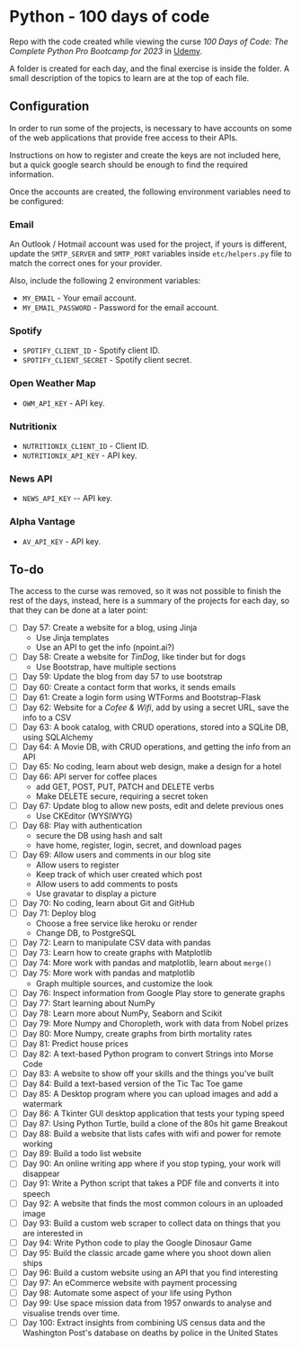 # Python - 100 days of code

Repo with the code created while viewing the curse _100 Days of Code: The
Complete Python Pro Bootcamp for 2023_ in [Udemy](https://www.udemy.com/).

A folder is created for each day, and the final exercise is inside the
folder. A small description of the topics to learn are at the top of each
file.

## Configuration

In order to run some of the projects, is necessary to have accounts on 
some of the web applications that provide free access to their APIs.

Instructions on how to register and create the keys are not included 
here, but a quick google search should be enough to find the required
information.

Once the accounts are created, the following environment variables need
to be configured:

### Email

An Outlook / Hotmail account was used for the project, if yours is 
different, update the `SMTP_SERVER` and `SMTP_PORT` variables inside
`etc/helpers.py` file to match the correct ones for your provider.

Also, include the following 2 environment variables:

* `MY_EMAIL` - Your email account.
* `MY_EMAIL_PASSWORD` - Password for the email account.

### Spotify

* `SPOTIFY_CLIENT_ID` - Spotify client ID.
* `SPOTIFY_CLIENT_SECRET` - Spotify client secret.

### Open Weather Map

* `OWM_API_KEY` - API key.

### Nutritionix

* `NUTRITIONIX_CLIENT_ID` - Client ID.
* `NUTRITIONIX_API_KEY` - API key.

### News API

* `NEWS_API_KEY` -- API key.

### Alpha Vantage

* `AV_API_KEY` - API key.

## To-do

The access to the curse was removed, so it was not possible to finish the
rest of the days, instead, here is a summary of the projects for each day,
so that they can be done at a later point:

* [ ] Day 57: Create a website for a blog, using Jinja
  * Use Jinja templates
  * Use an API to get the info (npoint.ai?)
* [ ] Day 58: Create a website for _TinDog_, like tinder but for dogs
  * Use Bootstrap, have multiple sections
* [ ] Day 59: Update the blog from day 57 to use bootstrap
* [ ] Day 60: Create a contact form that works, it sends emails
* [ ] Day 61: Create a login form using WTForms and Bootstrap-Flask
* [ ] Day 62: Website for a _Cofee & Wifi_, add by using a secret URL, save the info to a CSV
* [ ] Day 63: A book catalog, with CRUD operations, stored into a SQLite DB, using SQLAlchemy
* [ ] Day 64: A Movie DB, with CRUD operations, and getting the info from an API
* [ ] Day 65: No coding, learn about web design, make a design for a hotel
* [ ] Day 66: API server for coffee places 
  * add GET, POST, PUT, PATCH and DELETE verbs
  * Make DELETE secure, requiring a secret token 
* [ ] Day 67: Update blog to allow new posts, edit and delete previous ones
  * Use CKEditor (WYSIWYG)
* [ ] Day 68: Play with authentication
  * secure the DB using hash and salt
  * have home, register, login, secret, and download pages
* [ ] Day 69: Allow users and comments in our blog site
  * Allow users to register
  * Keep track of which user created which post
  * Allow users to add comments to posts
  * Use gravatar to display a picture
* [ ] Day 70: No coding, learn about Git and GitHub
* [ ] Day 71: Deploy blog
  * Choose a free service like heroku or render
  * Change DB, to PostgreSQL
* [ ] Day 72: Learn to manipulate CSV data with pandas
* [ ] Day 73: Learn how to create graphs with Matplotlib
* [ ] Day 74: More work with pandas and matplotlib, learn about `merge()`
* [ ] Day 75: More work with pandas and matplotlib
  * Graph multiple sources, and customize the look
* [ ] Day 76: Inspect information from Google Play store to generate graphs
* [ ] Day 77: Start learning about NumPy
* [ ] Day 78: Learn more about NumPy, Seaborn and Scikit
* [ ] Day 79: More Numpy and Choropleth, work with data from Nobel prizes
* [ ] Day 80: More Numpy, create graphs from birth mortality rates
* [ ] Day 81: Predict house prices
* [ ] Day 82: A text-based Python program to convert Strings into Morse Code
* [ ] Day 83: A website to show off your skills and the things you've built
* [ ] Day 84: Build a text-based version of the Tic Tac Toe game
* [ ] Day 85: A Desktop program where you can upload images and add a watermark
* [ ] Day 86: A Tkinter GUI desktop application that tests your typing speed
* [ ] Day 87: Using Python Turtle, build a clone of the 80s hit game Breakout
* [ ] Day 88: Build a website that lists cafes with wifi and power for remote working
* [ ] Day 89: Build a todo list website
* [ ] Day 90: An online writing app where if you stop typing, your work will disappear
* [ ] Day 91: Write a Python script that takes a PDF file and converts it into speech
* [ ] Day 92: A website that finds the most common colours in an uploaded image
* [ ] Day 93: Build a custom web scraper to collect data on things that you are interested in
* [ ] Day 94: Write Python code to play the Google Dinosaur Game
* [ ] Day 95: Build the classic arcade game where you shoot down alien ships
* [ ] Day 96: Build a custom website using an API that you find interesting
* [ ] Day 97: An eCommerce website with payment processing
* [ ] Day 98: Automate some aspect of your life using Python
* [ ] Day 99: Use space mission data from 1957 onwards to analyse and visualise trends over time.
* [ ] Day 100: Extract insights from combining US census data and the Washington Post's database on deaths by police in the United States
